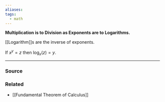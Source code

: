 ```yaml
---
aliases: 
tags:
  - math
---
```

**Multiplication is to Division as Exponents are to Logarithms.**

[[Logarithm]]s are the inverse of exponents.

If $x^y=z$ then $\log_x(z)=y$. 

---

### Source


### Related
- [[Fundamental Theorem of Calculus]]